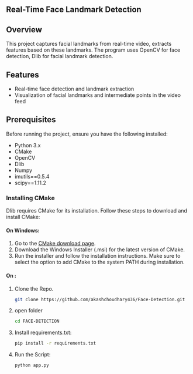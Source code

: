 



## Real-Time Face Landmark Detection 

## Overview

This project captures facial landmarks from real-time video, extracts features based on these landmarks. The program uses OpenCV for face detection, Dlib for facial landmark detection.

## Features

- Real-time face detection and landmark extraction
- Visualization of facial landmarks and intermediate points in the video feed

## Prerequisites

Before running the project, ensure you have the following installed:

- Python 3.x
- CMake
- OpenCV
- Dlib
- Numpy
- imutils==0.5.4
- scipy==1.11.2


### Installing CMake

Dlib requires CMake for its installation. Follow these steps to download and install CMake:

#### On Windows:

1. Go to the [CMake download page](https://cmake.org/download/).
2. Download the Windows Installer (.msi) for the latest version of CMake.
3. Run the installer and follow the installation instructions. Make sure to select the option to add CMake to the system PATH during installation.

#### On :

1. Clone the Repo.
   ```bash
   git clone https://github.com/akashchoudhary436/Face-Detection.git

2. open folder
   ```bash
   cd FACE-DETECTION

3. Install requirements.txt:

   ```bash
   pip install -r requirements.txt

4. Run the Script:

   ```bash
   python app.py
